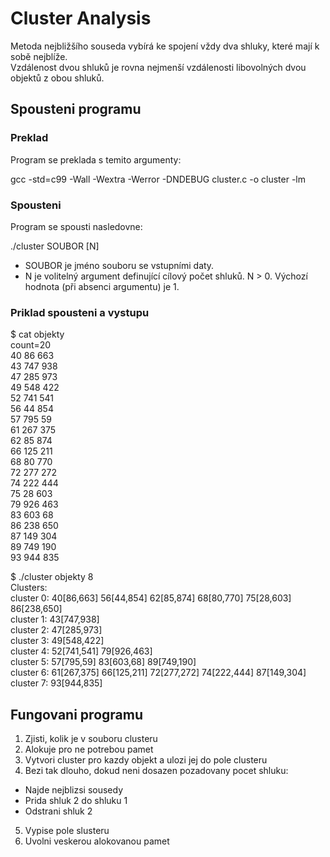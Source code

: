 # Cluster Analysis

Metoda nejbližšího souseda vybírá ke spojení vždy dva shluky, které mají k sobě nejblíže.  
Vzdálenost dvou shluků je rovna nejmenší vzdálenosti libovolných dvou objektů z obou shluků.

## Spousteni programu

### Preklad

Program se preklada s temito argumenty:

gcc -std=c99 -Wall -Wextra -Werror -DNDEBUG cluster.c -o cluster -lm

### Spousteni

Program se spousti nasledovne:

./cluster SOUBOR [N]

- SOUBOR je jméno souboru se vstupními daty.
- N je volitelný argument definující cílový počet shluků. N > 0. Výchozí hodnota (při absenci argumentu) je 1.

### Priklad spousteni a vystupu

$ cat objekty  
count=20  
40 86 663  
43 747 938  
47 285 973  
49 548 422  
52 741 541  
56 44 854  
57 795 59  
61 267 375  
62 85 874  
66 125 211  
68 80 770  
72 277 272  
74 222 444  
75 28 603  
79 926 463  
83 603 68  
86 238 650  
87 149 304  
89 749 190  
93 944 835

$ ./cluster objekty 8  
Clusters:  
cluster 0: 40[86,663] 56[44,854] 62[85,874] 68[80,770] 75[28,603] 86[238,650]  
cluster 1: 43[747,938]  
cluster 2: 47[285,973]  
cluster 3: 49[548,422]  
cluster 4: 52[741,541] 79[926,463]  
cluster 5: 57[795,59] 83[603,68] 89[749,190]  
cluster 6: 61[267,375] 66[125,211] 72[277,272] 74[222,444] 87[149,304]  
cluster 7: 93[944,835]

## Fungovani programu

1. Zjisti, kolik je v souboru clusteru
2. Alokuje pro ne potrebou pamet
3. Vytvori cluster pro kazdy objekt a ulozi jej do pole clusteru
4. Bezi tak dlouho, dokud neni dosazen pozadovany pocet shluku:

- Najde nejblizsi sousedy
- Prida shluk 2 do shluku 1
- Odstrani shluk 2

5. Vypise pole slusteru
6. Uvolni veskerou alokovanou pamet
